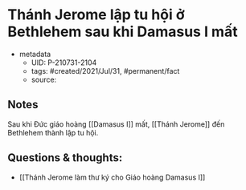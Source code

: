 # Thánh Jerome lập tu hội ở Bethlehem sau khi Damasus I mất

- metadata
	- UID: P-210731-2104
	- tags: #created/2021/Jul/31, #permanent/fact 
	- source: 

## Notes
Sau khi Đức giáo hoàng [[Damasus I]] mất, [[Thánh Jerome]] đến Bethlehem thành lập tu hội.

## Questions & thoughts:
- [[Thánh Jerome làm thư ký cho Giáo hoàng Damasus I]]
